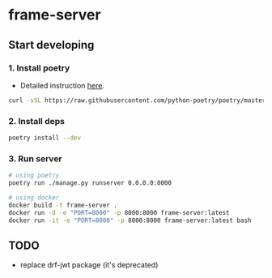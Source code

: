 # frame-server

## Start developing

### 1. Install poetry
- Detailed instruction [here](https://python-poetry.org/docs/#installation).
```sh
curl -sSL https://raw.githubusercontent.com/python-poetry/poetry/master/get-poetry.py | python
```

### 2. Install deps
```sh
poetry install --dev
```

### 3. Run server
```sh
# using poetry
poetry run ./manage.py runserver 0.0.0.0:8000

# using docker
docker build -t frame-server .
docker run -d -e "PORT=8000" -p 8000:8000 frame-server:latest
docker run -it -e "PORT=8000" -p 8000:8000 frame-server:latest bash
```


## TODO
- replace drf-jwt package (it's deprecated)
